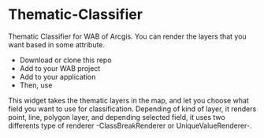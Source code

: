 # Thematic-Classifier
Thematic Classifier for WAB of Arcgis. You can render the layers that you want based in some attribute.

* Download or clone this repo
* Add to your WAB project
* Add to your application
* Then, use

This widget takes the thematic layers in the map, and let you choose what field you want to use for classification. Depending of kind of layer, it renders point, line, polygon layer, and depending selected field, it uses two differents type of renderer -ClassBreakRenderer or UniqueValueRenderer-.